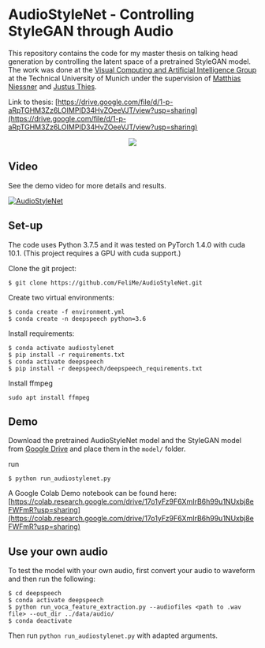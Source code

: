 # AudioStyleNet - Controlling StyleGAN through Audio

This repository contains the code for my master thesis on talking head generation by controlling the latent space of a pretrained StyleGAN model. The work was done at the [Visual Computing and Artificial Intelligence Group](https://niessnerlab.org) at the Technical University of Munich under the supervision of [Matthias Niessner](https://niessnerlab.org/members/matthias_niessner/profile.html) and [Justus Thies](https://niessnerlab.org/members/justus_thies/profile.html).

Link to thesis: [https://drive.google.com/file/d/1-p-aRpTGHM3Zz6LOIMPID34HvZOeeVJT/view?usp=sharing](https://drive.google.com/file/d/1-p-aRpTGHM3Zz6LOIMPID34HvZOeeVJT/view?usp=sharing)

<p align="center">
<img src="git_material/sample_video.gif">
</p>

## Video

See the demo video for more details and results.

[![AudioStyleNet](https://img.youtube.com/vi/yt7NSeYeNt0/0.jpg)](https://www.youtube.com/watch?v=yt7NSeYeNt0)

## Set-up

The code uses Python 3.7.5 and it was tested on PyTorch 1.4.0 with cuda 10.1.
(This project requires a GPU with cuda support.)

Clone the git project:

```
$ git clone https://github.com/FeliMe/AudioStyleNet.git
```

Create two virtual environments:

```
$ conda create -f environment.yml
$ conda create -n deepspeech python=3.6
```

Install requirements:

```
$ conda activate audiostylenet
$ pip install -r requirements.txt
$ conda activate deepspeech
$ pip install -r deepspeech/deepspeech_requirements.txt
```

Install ffmpeg

```
sudo apt install ffmpeg
```

## Demo

Download the pretrained AudioStyleNet model and the StyleGAN model from [Google Drive](https://drive.google.com/drive/folders/1EaxtIn_N_W8G1QYHakAdroxI3xpjhVub?usp=sharing) and place them in the `model/` folder.

run

```
$ python run_audiostylenet.py
```

A Google Colab Demo notebook can be found here: [https://colab.research.google.com/drive/17o1yFz9F6XmIrB6h99u1NUxbj8eFWFmR?usp=sharing](https://colab.research.google.com/drive/17o1yFz9F6XmIrB6h99u1NUxbj8eFWFmR?usp=sharing)

<!-- ## Use your own images
First, align your image or video:
```
$ python align_face.py --files <path to image or video> --out_dir data/images/
```

Project the aligned images into the latent space of StyleGAN using
```
$ python projector.py --input <path to image(s)> --output_dir data/images/
``` -->

## Use your own audio

To test the model with your own audio, first convert your audio to waveform and then run the following:

```
$ cd deepspeech
$ conda activate deepspeech
$ python run_voca_feature_extraction.py --audiofiles <path to .wav file> --out_dir ../data/audio/
$ conda deactivate
```

Then run `python run_audiostylenet.py` with adapted arguments.

<!-- ## Training

We provide code to train an AudioStyleNet model.
Additionally, prepare the training data using the helper functions in ```utils/data_helpers.py```<br/>

To start training, run
```
python train_audiostylenet.py
```

To visualize the training progress, run
```
tensorboard --logdir='./saves/audio_encoder/' --port 6006
```
This generates a [link](http://localhost:6006/) on the command line.  Open the link with a web browser to show the visualization. -->
